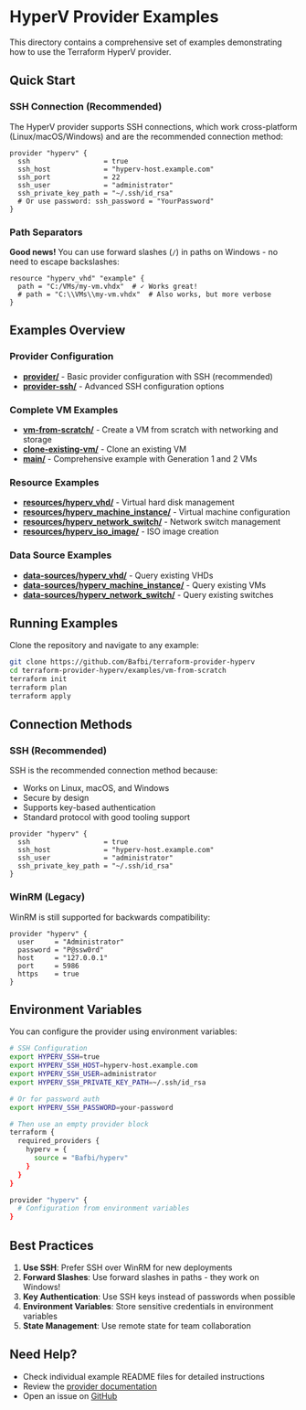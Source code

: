 # HyperV Provider Examples

This directory contains a comprehensive set of examples demonstrating how to use the Terraform HyperV provider.

## Quick Start

### SSH Connection (Recommended)

The HyperV provider supports SSH connections, which work cross-platform (Linux/macOS/Windows) and are the recommended connection method:

```hcl
provider "hyperv" {
  ssh                  = true
  ssh_host             = "hyperv-host.example.com"
  ssh_port             = 22
  ssh_user             = "administrator"
  ssh_private_key_path = "~/.ssh/id_rsa"
  # Or use password: ssh_password = "YourPassword"
}
```

### Path Separators

**Good news!** You can use forward slashes (`/`) in paths on Windows - no need to escape backslashes:

```hcl
resource "hyperv_vhd" "example" {
  path = "C:/VMs/my-vm.vhdx"  # ✓ Works great!
  # path = "C:\\VMs\\my-vm.vhdx"  # Also works, but more verbose
}
```

## Examples Overview

### Provider Configuration
- **[provider/](provider/)** - Basic provider configuration with SSH (recommended)
- **[provider-ssh/](provider-ssh/)** - Advanced SSH configuration options

### Complete VM Examples
- **[vm-from-scratch/](vm-from-scratch/)** - Create a VM from scratch with networking and storage
- **[clone-existing-vm/](clone-existing-vm/)** - Clone an existing VM
- **[main/](main/)** - Comprehensive example with Generation 1 and 2 VMs

### Resource Examples
- **[resources/hyperv_vhd/](resources/hyperv_vhd/)** - Virtual hard disk management
- **[resources/hyperv_machine_instance/](resources/hyperv_machine_instance/)** - Virtual machine configuration
- **[resources/hyperv_network_switch/](resources/hyperv_network_switch/)** - Network switch management
- **[resources/hyperv_iso_image/](resources/hyperv_iso_image/)** - ISO image creation

### Data Source Examples
- **[data-sources/hyperv_vhd/](data-sources/hyperv_vhd/)** - Query existing VHDs
- **[data-sources/hyperv_machine_instance/](data-sources/hyperv_machine_instance/)** - Query existing VMs
- **[data-sources/hyperv_network_switch/](data-sources/hyperv_network_switch/)** - Query existing switches

## Running Examples

Clone the repository and navigate to any example:

```bash
git clone https://github.com/Bafbi/terraform-provider-hyperv
cd terraform-provider-hyperv/examples/vm-from-scratch
terraform init
terraform plan
terraform apply
```

## Connection Methods

### SSH (Recommended)

SSH is the recommended connection method because:
- Works on Linux, macOS, and Windows
- Secure by design
- Supports key-based authentication
- Standard protocol with good tooling support

```hcl
provider "hyperv" {
  ssh                  = true
  ssh_host             = "hyperv-host.example.com"
  ssh_user             = "administrator"
  ssh_private_key_path = "~/.ssh/id_rsa"
}
```

### WinRM (Legacy)

WinRM is still supported for backwards compatibility:

```hcl
provider "hyperv" {
  user     = "Administrator"
  password = "P@ssw0rd"
  host     = "127.0.0.1"
  port     = 5986
  https    = true
}
```

## Environment Variables

You can configure the provider using environment variables:

```bash
# SSH Configuration
export HYPERV_SSH=true
export HYPERV_SSH_HOST=hyperv-host.example.com
export HYPERV_SSH_USER=administrator
export HYPERV_SSH_PRIVATE_KEY_PATH=~/.ssh/id_rsa

# Or for password auth
export HYPERV_SSH_PASSWORD=your-password

# Then use an empty provider block
terraform {
  required_providers {
    hyperv = {
      source = "Bafbi/hyperv"
    }
  }
}

provider "hyperv" {
  # Configuration from environment variables
}
```

## Best Practices

1. **Use SSH**: Prefer SSH over WinRM for new deployments
2. **Forward Slashes**: Use forward slashes in paths - they work on Windows!
3. **Key Authentication**: Use SSH keys instead of passwords when possible
4. **Environment Variables**: Store sensitive credentials in environment variables
5. **State Management**: Use remote state for team collaboration

## Need Help?

- Check individual example README files for detailed instructions
- Review the [provider documentation](../docs/)
- Open an issue on [GitHub](https://github.com/Bafbi/terraform-provider-hyperv/issues)